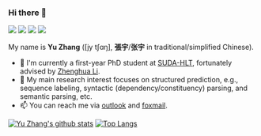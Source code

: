 ### Hi there 👋

<!--
**yzhangcs/yzhangcs** is a ✨ _special_ ✨ repository because its `README.md` (this file) appears on your GitHub profile.
Here are some ideas to get you started:

- 🔭 I’m currently working on ...
- 🌱 I’m currently learning ...
- 👯 I’m looking to collaborate on ...
- 🤔 I’m looking for help with ...
- 💬 Ask me about ...
- 📫 How to reach me: ...
- 😄 Pronouns: ...
- ⚡ Fun fact: ...
-->

[![](https://img.shields.io/badge/Google%20Scholar-4385FE.svg?&color=d6d6d6&style=flat-square&logo=google-scholar)](https://scholar.google.com/citations?user=y3JK-1oAAAAJ)
[![](https://img.shields.io/badge/dynamic/json?label=citations&query=citationCount&url=https%3A%2F%2Fapi.semanticscholar.org%2Fgraph%2Fv1%2Fauthor%2F49890808%3Ffields%3DcitationCount&color=d6d6d6&style=flat-square&logo=semanticscholar)](https://www.semanticscholar.org/author/Yu-Zhang/49890808)
[![](https://img.shields.io/github/stars/yzhangcs?style=flat-square&logo=github&label=stars)](https://github.com/yzhangcs)
[![](https://komarev.com/ghpvc/?username=yzhangcs&style=flat-square)](https://github.com/yzhangcs)

My name is **Yu Zhang** ([jy tʃɑŋ], **張宇**/**张宇** in traditional/simplified Chinese).

- 🔭 I'm currently a first-year PhD student at [SUDA-HLT](http://hlt.suda.edu.cn), fortunately advised by [Zhenghua Li](http://hlt.suda.edu.cn/~zhli).
- 🌱 My main research interest focuses on structured prediction, e.g., sequence labeling, syntactic (dependency/constituency) parsing, and semantic parsing, etc.
- 📫 You can reach me via [outlook](mailto:yzhang.cs@outlook.com) and [foxmail](mailto:yzhang.cs@foxmail.com).

[![Yu Zhang's github stats](https://github-readme-stats.vercel.app/api?username=yzhangcs&hide=issues&show_icons=true)](https://github.com/yzhangcs)
[![Top Langs](https://github-readme-stats.vercel.app/api/top-langs/?username=yzhangcs&layout=compact)](https://github.com/yzhangcs)
